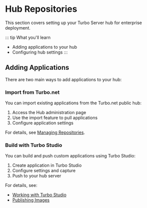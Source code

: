 # Hub Repositories

This section covers setting up your Turbo Server hub for enterprise deployment.

::: tip What you'll learn
- Adding applications to your hub
- Configuring hub settings
:::

## Adding Applications

There are two main ways to add applications to your hub:

### Import from Turbo.net

You can import existing applications from the Turbo.net public hub:

1. Access the Hub administration page
2. Use the import feature to pull applications
3. Configure application settings

For details, see [Managing Repositories](/server/administration/hub.md#managing-repositories).

### Build with Turbo Studio

You can build and push custom applications using Turbo Studio:

1. Create application in Turbo Studio
2. Configure settings and capture
3. Push to your hub server

For details, see:
- [Working with Turbo Studio](/studio/working-with-turbo-studio/)
- [Publishing Images](/studio/working-with-turbo-studio/publishing/)
